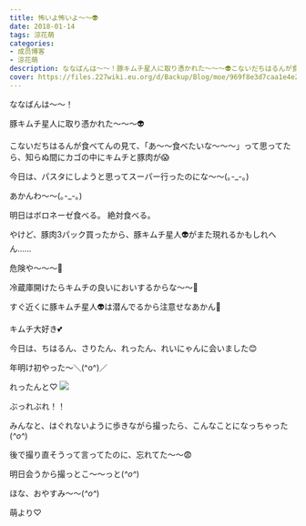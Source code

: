 ```yaml
---
title: 怖いよ怖いよ〜〜👽
date: 2018-01-14
tags: 涼花萌
categories: 
- 成员博客
- 涼花萌
description: ななばんは〜〜！豚キムチ星人に取り憑かれた〜〜〜👽こないだちはるんが食べてんの見て、「あ〜〜食べたいな〜〜〜」って思ってたら、知らぬ間にカゴの中にキムチと豚肉が😱今日...
cover: https://files.227wiki.eu.org/d/Backup/Blog/moe/969f8e3d7caa1e4e27345cacc33c9.jpg 
---
```






ななばんは〜〜！




豚キムチ星人に取り憑かれた〜〜〜👽


こないだちはるんが食べてんの見て、「あ〜〜食べたいな〜〜〜」って思ってたら、知らぬ間にカゴの中にキムチと豚肉が😱


今日は、パスタにしようと思ってスーパー行ったのにな〜〜(｡-_-｡)



あかんわ〜〜(｡-_-｡)



明日はボロネーゼ食べる。
絶対食べる。




やけど、豚肉3パック買ったから、豚キムチ星人👽がまた現れるかもしれへん……



危険や〜〜〜🙊



冷蔵庫開けたらキムチの良いにおいするからな〜〜🙊


すぐ近くに豚キムチ星人👽は潜んでるから注意せなあかん🙊



キムチ大好き💕








今日は、ちはるん、さりたん、れったん、れいにゃんに会いました😊



年明け初やった〜＼(^o^)／




れったんと♡
![](https://files.227wiki.eu.org/d/Backup/Blog/moe/969f8e3d7caa1e4e27345cacc33c9.jpg)





ぶっれぶれ！！


みんなと、はぐれないように歩きながら撮ったら、こんなことになっちゃった(*^o^*)





後で撮り直そうって言ってたのに、忘れてた〜〜😨



明日会うから撮っとこ〜〜っと(*^o^*)





ほな、おやすみ〜〜(*^o^*)



萌より♡


